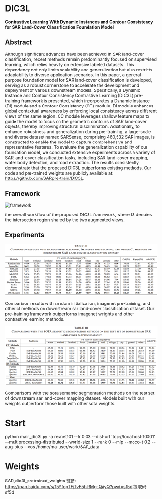 # DIC3L

**Contrastive Learning With Dynamic Instances and Contour Consistency for SAR Land-Cover Classification Foundation Model**

## Abstract

Although significant advances have been achieved in SAR land-cover classification, recent methods remain predominantly focused on supervised learning, which relies heavily on extensive labeled datasets. This dependency not only limits scalability and generalization but also restricts adaptability to diverse application scenarios. In this paper, a general-purpose foundation model for SAR land-cover classification is developed, serving as a robust cornerstone to accelerate the development and deployment of various downstream models. Specifically, a Dynamic Instance and Contour Consistency Contrastive Learning (DIC3L) pre-training framework is presented, which incorporates a Dynamic Instance (DI) module and a Contour Consistency (CC) module. DI module enhances global contextual awareness by enforcing local consistency across different views of the same region. CC module leverages shallow feature maps to guide the model to focus on the geometric contours of SAR land-cover objects, thereby improving structural discrimination. Additionally, to enhance robustness and generalization during pre-training, a large-scale and diverse dataset named SARSense, comprising 460,532 SAR images, is constructed to enable the model to capture comprehensive and representative features. To evaluate the generalization capability of our foundation model, we conducted extensive experiments across a variety of SAR land-cover classification tasks, including SAR land-cover mapping, water body detection, and road extraction. The results consistently demonstrate that the proposed DIC3L outperforms existing methods. Our code and pre-trained weights are publicly available at: https://github.com/SARpre-train/DIC3L.

## Framework

![framework](.\asserts\framework.png)

the overall workflow of the proposed DIC3L framework, where IS denotes the intersection region shared by the two augmented views.

## Experiments

![image-20250703221546642](.\asserts\cl_contrast.png)

Comparison results with random initialization, imagenet pre-training, and other cl methods on downstream sar land-cover classification dataset. Our pre-training framework outperforms imagenet weights and other contrastive learning methods.



![image-20250703222004409](.\asserts\model_contrast.png)

Comparisons with the sota semantic segmentation methods on the test set of downstream sar land-cover mapping dataset. Models built with our weights outperform those built with other sota weights.

# Start

python main_dic3l.py   -a resnet101   --lr 0.03   --dist-url 'tcp://localhost:10001' --multiprocessing-distributed --world-size 1 --rank 0 --mlp --moco-t 0.2 --aug-plus --cos   /home/ma-user/work/SAR_data

# Weights
SAR_dic3l_pretrained_weights
链接: https://pan.baidu.com/s/15YfopTFjTvF5hlRMg-QAyQ?pwd=sf5d 提取码: sf5d 
